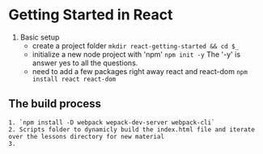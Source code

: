# Getting Started in React

1. Basic setup
    * create a project folder `mkdir react-getting-started && cd $_`
    * initialize a new node project with 'npm' `npm init -y` The '-y' is answer yes to all the questions. 
    * need to add a few packages right away react and react-dom `npm install react react-dom`

## The build process
    1. `npm install -D webpack wepack-dev-server webpack-cli`
    2. Scripts folder to dynamicly build the index.html file and iterate over the lessons directory for new material
    3. 